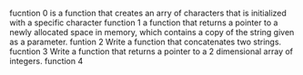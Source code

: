 fucntion 0 is a function that creates an arry of characters that is initialized with a specific character
function 1  a function that returns a pointer to a newly allocated space in memory, which contains a copy of the string given as a parameter.
funtion 2 Write a function that concatenates two strings.
fucntion 3 Write a function that returns a pointer to a 2 dimensional array of integers.
function 4